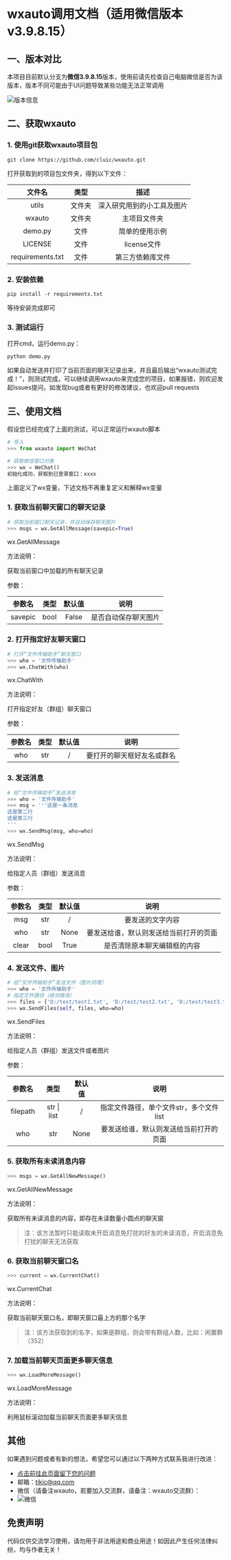 # wxauto调用文档（适用微信版本v3.9.8.15）


## 一、版本对比

本项目目前默认分支为**微信3.9.8.15**版本，使用前请先检查自己电脑微信是否为该版本，版本不同可能由于UI问题导致某些功能无法正常调用

![版本信息](https://github.com/cluic/wxauto/blob/WeChat3.9.8/utils/version.png)

## 二、获取wxauto

### 1. 使用git获取wxauto项目包

```shell
git clone https://github.com/cluic/wxauto.git
```

打开获取到的项目包文件夹，得到以下文件：

|      文件名      |  类型  |            描述            |
| :--------------: | :----: | :------------------------: |
|      utils       | 文件夹 | 深入研究用到的小工具及图片 |
|      wxauto      | 文件夹 |        主项目文件夹        |
|     demo.py      |  文件  |       简单的使用示例       |
|     LICENSE      |  文件  |        license文件         |
| requirements.txt |  文件  |      第三方依赖库文件      |

### 2. 安装依赖

```shell
pip install -r requirements.txt
```

等待安装完成即可

### 3. 测试运行

打开cmd，运行demo.py：

```shell
python demo.py
```

如果自动发送并打印了当前页面的聊天记录出来，并且最后输出“wxauto测试完成！”，则测试完成，可以继续调用wxauto来完成您的项目，如果报错，则欢迎发起Issues提问，如发现bug或者有更好的修改建议，也欢迎pull requests

## 三、使用文档

假设您已经完成了上面的测试，可以正常运行wxauto脚本

```python
# 导入
>>> from wxauto import WeChat

# 获取微信窗口对象
>>> wx = WeChat()
初始化成功，获取到已登录窗口：xxxx
```

上面定义了wx变量，下述文档不再重复定义和解释wx变量

### 1. 获取当前聊天窗口的聊天记录

```python
# 获取当前窗口聊天记录，并自动保存聊天图片
>>> msgs = wx.GetAllMessage(savepic=True)
```

wx.GetAllMessage

方法说明：

获取当前窗口中加载的所有聊天记录

参数：

| 参数名  | 类型 | 默认值 |         说明         |
| :-----: | :--: | :----: | :------------------: |
| savepic | bool | False  | 是否自动保存聊天图片 |

### 2. 打开指定好友聊天窗口

```python
# 打开“文件传输助手”聊天窗口
>>> who = '文件传输助手'
>>> wx.ChatWith(who)
```

wx.ChatWith

方法说明：

打开指定好友（群组）聊天窗口

参数：

| 参数名 | 类型 | 默认值 |            说明            |
| :----: | :--: | :----: | :------------------------: |
|  who   | str  |   /    | 要打开的聊天框好友名或群名 |

### 3. 发送消息

```python
# 给“文件传输助手”发送消息
>>> who = '文件传输助手'
>>> msg = '''这是一条消息
这是第二行
这是第三行
'''
>>> wx.SendMsg(msg, who=who)
```

wx.SendMsg

方法说明：

给指定人员（群组）发送消息

参数：

| 参数名 | 类型 | 默认值 |                  说明                  |
| :----: | :--: | :----: | :------------------------------------: |
|  msg   | str  |   /    |            要发送的文字内容            |
|  who   | str  |  None  | 要发送给谁，默认则发送给当前打开的页面 |
| clear  | bool |  True  |      是否清除原本聊天编辑框的内容      |

### 4. 发送文件、图片

```python
# 给“文件传输助手”发送文件（图片同理）
>>> who = '文件传输助手'
# 指定文件路径（绝对路径）
>>> files = ['D:/test/test1.txt', 'D:/test/test2.txt', 'D:/test/test3.txt']
>>> wx.SendFiles(self, files, who=who)
```

wx.SendFiles

方法说明：

给指定人员（群组）发送文件或者图片

参数：

|  参数名  |    类型     | 默认值 |                  说明                   |
| :------: | :---------: | :----: | :-------------------------------------: |
| filepath | str \| list |   /    | 指定文件路径，单个文件str，多个文件list |
|   who    |     str     |  None  | 要发送给谁，默认则发送给当前打开的页面  |

### 5. 获取所有未读消息内容

```python
>>> msgs = wx.GetAllNewMessage()
```

wx.GetAllNewMessage

方法说明：

获取所有未读消息的内容，即存在未读数量小圆点的聊天窗

> 注：该方法暂时只能读取未开启消息免打扰的好友的未读消息，开启消息免打扰的聊天无法获取

### 6. 获取当前聊天窗口名

```python
>>> current = wx.CurrentChat()
```

wx.CurrentChat

方法说明：

获取当前聊天窗口名，即聊天窗口最上方的那个名字

> 注：该方法获取到的名字，如果是群组，则会带有群组人数，比如：闲置群（352）

### 7. 加载当前聊天页面更多聊天信息

```python
>>> wx.LoadMoreMessage()
```

wx.LoadMoreMessage

方法说明：

利用鼠标滚动加载当前聊天页面更多聊天信息


## 其他
如果遇到问题或者有新的想法，希望您可以通过以下两种方式联系我进行改进：
- [点击前往此页面留下您的问题](https://github.com/cluic/wxauto/issues/new/choose)
- 邮箱：tikic@qq.com
- 微信（请备注wxauto，若要加入交流群，请备注：wxauto交流群）：
- ![微信](https://github.com/cluic/wxauto/blob/WeChat3.9.8/utils/wxqrcode.png)

## 免责声明
代码仅供交流学习使用，请勿用于非法用途和商业用途！如因此产生任何法律纠纷，均与作者无关！
